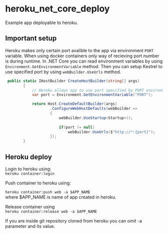 # heroku_net_core_deploy
Example app deployable to heroku.

## Important setup
Heroku makes only certain port avalible to the app via environment `PORT` variable. When using docker containers only way of recieving port number is during runtime.
In .NET Core you can read environment variables by using `Environment.GetEnvironmentVariable` method. Then you can setup Kestrel to use specified port by using `webBuilder.UseUrls` method.

```c#
 public static IHostBuilder CreateHostBuilder(string[] args)
        {
            // Heroku allows app to use port specified by PORT environment variable
            var port = Environment.GetEnvironmentVariable("PORT");

            return Host.CreateDefaultBuilder(args)
                    .ConfigureWebHostDefaults(webBuilder =>
                    {
                        webBuilder.UseStartup<Startup>();
                        
                        if(port != null)
                            webBuilder.UseUrls($"http://*:{port}");
                    });
        }  
```

## Heroku deploy

Login to heroku using:  
`heroku container:login`

Push container to heroku using:

`heroku container:push web -a $APP_NAME`  
where $APP_NAME is name of app created in heroku.

Release container using  
`heroku container:release web -a $APP_NAME` 

If you are inside git repository cloned from heroku you can omit -a parameter and its value.
